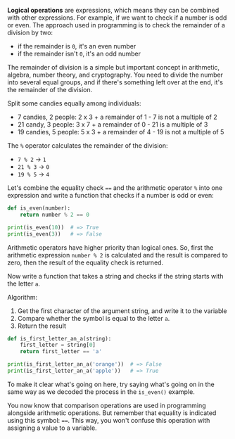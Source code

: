 
**Logical operations** are expressions, which means they can be combined with other expressions. For example, if we want to check if a number is odd or even. The approach used in programming is to check the remainder of a division by two:

* if the remainder is `0`, it's an even number
* if the remainder isn't `0`, it's an odd number

The remainder of division is a simple but important concept in arithmetic, algebra, number theory, and cryptography. You need to divide the number into several equal groups, and if there's something left over at the end, it's the remainder of the division.

Split some candies equally among individuals:

* 7 candies, 2 people: 2 x 3 + a remainder of 1 - 7 is not a multiple of 2
* 21 candy, 3 people: 3 x 7 + a remainder of 0 - 21 is a multiple of 3
* 19 candies, 5 people: 5 x 3 + a remainder of 4 - 19 is not a multiple of 5

The `%` operator calculates the remainder of the division:

* `7 % 2` → `1`
* `21 % 3` → `0`
* `19 % 5` → `4`

Let's combine the equality check `==` and the arithmetic operator `%` into one expression and write a function that checks if a number is odd or even:

```python
def is_even(number):
    return number % 2 == 0

print(is_even(10))  # => True
print(is_even(3))   # => False
```

Arithmetic operators have higher priority than logical ones. So, first the arithmetic expression `number % 2` is calculated and the result is compared to zero, then the result of the equality check is returned.

Now write a function that takes a string and checks if the string starts with the letter `a`.

Algorithm:

1. Get the first character of the argument string, and write it to the variable
2. Compare whether the symbol is equal to the letter `a`.
3. Return the result

```python
def is_first_letter_an_a(string):
    first_letter = string[0]
    return first_letter == 'a'

print(is_first_letter_an_a('orange'))  # => False
print(is_first_letter_an_a('apple'))   # => True
```

To make it clear what's going on here, try saying what's going on in the same way as we decoded the process in the `is_even()` example.

You now know that comparison operations are used in programming alongside arithmetic operations. But remember that equality is indicated using this symbol: `==`. This way, you won't confuse this operation with assigning a value to a variable.
